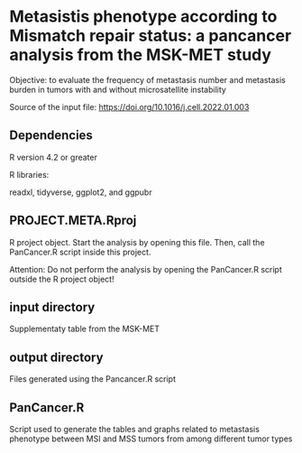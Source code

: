 # Metasistis phenotype according to Mismatch repair status: a pancancer analysis from the MSK-MET study

Objective: to evaluate the frequency of metastasis number and metastasis burden in tumors with and without microsatellite instability

Source of the input file: https://doi.org/10.1016/j.cell.2022.01.003

## Dependencies

R version 4.2 or greater

R libraries:

readxl, tidyverse, ggplot2, and ggpubr

## PROJECT.META.Rproj

R project object. Start the analysis by opening this file. Then, call the PanCancer.R script inside this project.

Attention: Do not perform the analysis by opening the PanCancer.R script outside the R project object!

## input directory

Supplementaty table from the MSK-MET

## output directory

Files generated using the Pancancer.R script

## PanCancer.R

Script used to generate the tables and graphs related to metastasis phenotype between MSI and MSS tumors from among different tumor types
